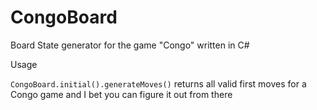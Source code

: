 # CongoBoard
Board State generator for the game "Congo" written in C#

Usage

`CongoBoard.initial().generateMoves()` returns all valid first moves for a Congo game and I bet you can figure it out from there

